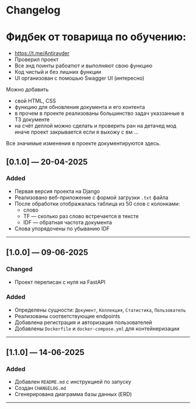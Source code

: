 # Changelog


# Фидбек от товарища по обучению:

- https://t.me/Antirayder
- Проверил проект
- Все энд поинты рабоатют и выполняют свою функцию
- Код чистый и без лишних функции
- UI организован с помошью Swagger UI (интересно) 

Можно добавить
- свой HTML, СSS
- функцию для обновления документа и его контента
- в прочем в проекте реализованы большинство задач указзанные в ТЗ документе
- на счёт деплой можно сделать и проверить ран на детачед мод иначе проект закрывается если я выхожу с вм
...



Все значимые изменения в проекте документируются здесь.

## [0.1.0] — 20-04-2025
### Added
- Первая версия проекта на Django
- Реализовано веб-приложение с формой загрузки `.txt` файла
- После обработки отображалась таблица из 50 слов с колонками:
  - слово
  - TF — сколько раз слово встречается в тексте
  - IDF — обратная частота документа
- Слова упорядочены по убыванию IDF

---

## [1.0.0] — 09-06-2025
### Changed
- Проект переписан с нуля на FastAPI

### Added
- Определены сущности: `Документ`, `Коллекция`, `Статистика`, `Пользователь`
- Реализованы соответствующие endpoints
- Добавлена регистрация и авторизация пользователей
- Добавлены `Dockerfile` и `docker-compose.yml` для контейнеризации

---

## [1.1.0] — 14-06-2025
### Added
- Добавлен `README.md` с инструкцией по запуску
- Создан `CHANGELOG.md`
- Сгенерирована диаграмма базы данных (ERD)

---
